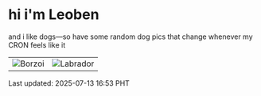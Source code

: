 # hi i'm Leoben

and i like dogs—so have some random dog pics that change whenever my CRON feels like it

|  |  |
|--------|----------|
| ![Borzoi](https://random-dog-vercel.vercel.app/api/random-borzoi?v=1752396793) | ![Labrador](https://random-dog-vercel.vercel.app/api/random-labrador?v=1752396793) |

Last updated: 2025-07-13 16:53 PHT
